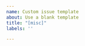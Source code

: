 ```yaml
---
name: Custom issue template
about: Use a blank template
title: "[misc]"
labels: ''

---
```


<!--
Make sure you read CONTRIBUTING.md
https://github.com/NullHooks/NullHooks/blob/main/CONTRIBUTING.md
-->
